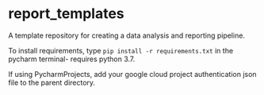 # report_templates

A template repository for creating a data analysis and reporting pipeline.

To install requirements, type ```pip install -r requirements.txt``` in the pycharm terminal- requires python 3.7.

If using PycharmProjects, add your google cloud project authentication json file to the parent directory.
